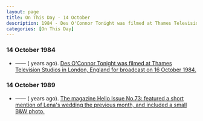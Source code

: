```yaml
---
layout: page
title: On This Day - 14 October
description: 1984 - Des O'Connor Tonight was filmed at Thames Television Studios in London, England for broadcast on 16 October 1984. 1989 - The magazine Hello Issue No.73&#58; featured a short mention of Lena's wedding the previous month, and included a small B&W photo.
categories: [On This Day]
---
```


### 14 October 1984
* —— (<span id="age1"></span> years ago). [Des O'Connor Tonight was filmed at Thames Television Studios in London, England for broadcast on 16 October 1984.](/thames%20television/1984/10/16/des-oconnor-tonight.html)

### 14 October 1989
* —— (<span id="age1"></span> years ago). [The magazine Hello Issue No.73: featured a short mention of Lena's wedding the previous month, and included a small B&W photo.](/magazines/hello/1989/10/14/hello.html)

<!-- Script for calculating number of years ago -->
<script>
var dob = '19841014';
var year = Number(dob.substr(0, 4));
var month = Number(dob.substr(4, 2)) - 1;
var day = Number(dob.substr(6, 2));
var today = new Date();
var age1 = today.getFullYear() - year;
if (today.getMonth() < month || (today.getMonth() == month && today.getDate() < day)) {
age1--;
}
document.getElementById("age1").innerHTML=age1;

var dob = '19891014';
var year = Number(dob.substr(0, 4));
var month = Number(dob.substr(4, 2)) - 1;
var day = Number(dob.substr(6, 2));
var today = new Date();
var age2 = today.getFullYear() - year;
if (today.getMonth() < month || (today.getMonth() == month && today.getDate() < day)) {
age2--;
}
document.getElementById("age2").innerHTML=age2;
</script>
<!-- Scripts -->

